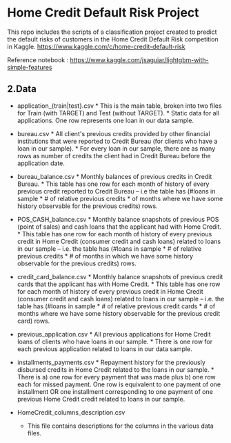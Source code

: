 # Home Credit Default Risk Project

This repo includes the scripts of a classification project created to predict the default risks of customers in the Home Credit Default Risk competition in Kaggle.
https://www.kaggle.com/c/home-credit-default-risk



Reference notebook : https://www.kaggle.com/jsaguiar/lightgbm-with-simple-features

## 2.Data

* application_{train|test}.csv
          * This is the main table, broken into two files for Train (with TARGET) and Test (without TARGET).
          * Static data for all applications. One row represents one loan in our data sample.

* bureau.csv
           * All client's previous credits provided by other financial institutions that were reported to Credit Bureau (for clients who have a loan in our sample).
           * For every loan in our sample, there are as many rows as number of credits the client had in Credit Bureau before the application date.

* bureau_balance.csv
           * Monthly balances of previous credits in Credit Bureau.
           * This table has one row for each month of history of every previous credit reported to Credit Bureau – i.e the table has (#loans in sample * # of relative previous credits 
           * of months where we have some history observable for the previous credits) rows.

* POS_CASH_balance.csv
         * Monthly balance snapshots of previous POS (point of sales) and cash loans that the applicant had with Home Credit.
         * This table has one row for each month of history of every previous credit in Home Credit (consumer credit and cash loans) related to loans in our sample – i.e. the table has (#loans in sample * # of relative previous credits * # of months in which we have some history observable for the previous credits) rows.

* credit_card_balance.csv
         * Monthly balance snapshots of previous credit cards that the applicant has with Home Credit.
         * This table has one row for each month of history of every previous credit in Home Credit (consumer credit and cash loans) related to loans in our sample – i.e. the table has (#loans in sample * # of relative previous credit cards * # of months where we have some history observable for the previous credit card) rows.


* previous_application.csv
         * All previous applications for Home Credit loans of clients who have loans in our sample.
         * There is one row for each previous application related to loans in our data sample.

* installments_payments.csv
         * Repayment history for the previously disbursed credits in Home Credit related to the loans in our sample.
         * There is a) one row for every payment that was made plus b) one row each for missed payment. One row is equivalent to one payment of one installment OR one installment corresponding to one payment of one previous Home Credit credit related to loans in our sample.


* HomeCredit_columns_description.csv
    * This file contains descriptions for the columns in the various data files.
